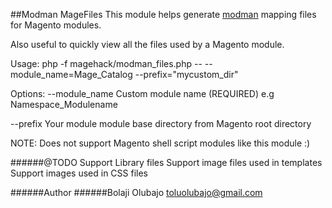 ##Modman MageFiles
This module helps generate <a target="_blank" href="https://github.com/colinmollenhour/modman/wiki/Tutorial">modman</a> mapping files for Magento modules.

Also useful to quickly view all the files used by a Magento module.


Usage: php -f magehack/modman_files.php -- --module_name=Mage_Catalog --prefix="mycustom_dir"

Options:
--module_name Custom module name (REQUIRED) e.g Namespace_Modulename

--prefix  Your module module base directory from Magento root directory

NOTE:
Does not support Magento shell script modules like this module :)

######@TODO
Support Library files
Support image files used in templates
Support images used in CSS files

######Author 
######Bolaji Olubajo <toluolubajo@gmail.com>